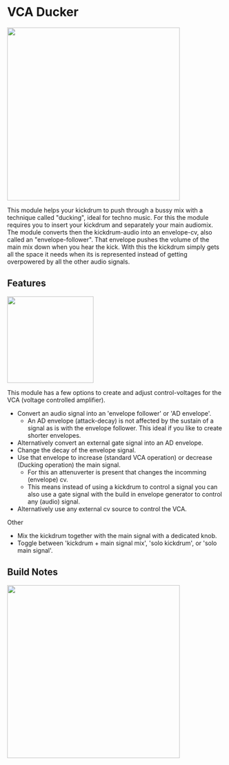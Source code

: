 # VCA Ducker
<img src="https://raw.githubusercontent.com/PierreIsCoding/sdiy/main/VCA_Ducker/images/front_small.jpg" width="400" />

This module helps your kickdrum to push through a bussy mix with a technique called "ducking", ideal for techno music. For this the module requires you to insert your kickdrum and separately your main audiomix. The module converts then the kickdrum-audio into an envelope-cv, also called an "envelope-follower". That envelope pushes the volume of the main mix down when you hear the kick. With this the kickdrum simply gets all the space it needs when its is represented instead of getting overpowered by all the other audio signals.




## Features
<img src="https://raw.githubusercontent.com/PierreIsCoding/sdiy/main/VCA_Ducker/images/labels.png" width="200" />

This module has a few options to create and adjust control-voltages for the VCA (voltage controlled amplifier).
* Convert an audio signal into an 'envelope follower' or 'AD envelope'.
  * An AD envelope (attack-decay) is not affected by the sustain of a signal as is with the envelope follower. This ideal if you like to create shorter envelopes.
* Alternatively convert an external gate signal into an AD envelope.
* Change the decay of the envelope signal.
* Use that envelope to increase (standard VCA operation) or decrease (Ducking operation) the main signal.
  * For this an attenuverter is present that changes the incomming (envelope) cv.
  * This means instead of using a kickdrum to control a signal you can also use a gate signal with the build in envelope generator to control any (audio) signal.
* Alternatively use any external cv source to control the VCA.

Other 
* Mix the kickdrum together with the main signal with a dedicated knob.
* Toggle between 'kickdrum + main signal mix', 'solo kickdrum', or 'solo main signal'.

## Build Notes
<img src="https://raw.githubusercontent.com/PierreIsCoding/sdiy/main/VCA_Ducker/images/back_small.jpg" width="400" />


